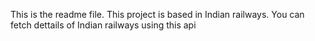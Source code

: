 This is the readme file.
This project is based in Indian railways.
You can fetch dettails of Indian railways using this api
